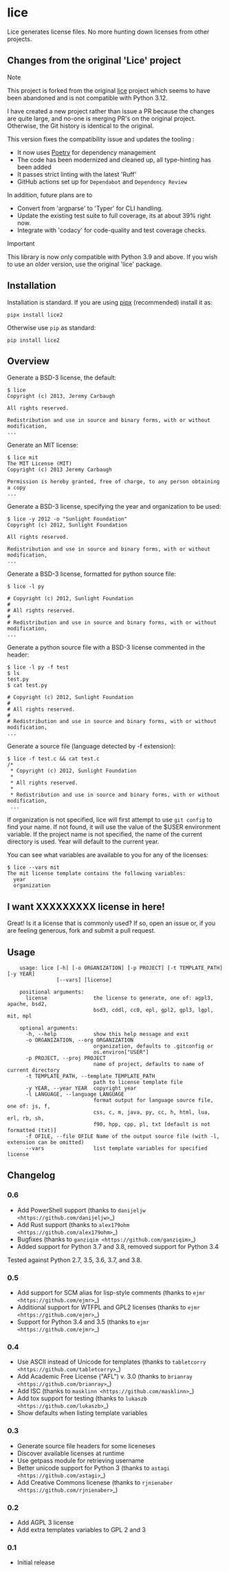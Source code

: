 # lice

Lice generates license files. No more hunting down licenses from other projects.

## Changes from the original 'Lice' project

> [!NOTE]
> This project is forked from the original
> [lice](https://github.com/licenses/lice) project which seems to have been
> abandoned and is not compatible with Python 3.12.
>
> I have created a new project rather than issue a PR because the changes are
> quite large, and no-one is merging PR's on the original project. Otherwise,
> the Git history is identical to the original.

This version fixes the compatibility issue and updates the tooling :

- It now uses [Poetry](https://python-poetry.org/) for dependency management
- The code has been modernized and cleaned up, all type-hinting has been
added
- It passes strict linting with the latest 'Ruff'
- GitHub actions set up for `Dependabot` and `Dependency Review`

In addition, future plans are to

- Convert from 'argparse' to 'Typer' for CLI handling.
- Update the existing test suite to full coverage, its at about 39% right now.
- Integrate with 'codacy' for code-quality and test coverage checks.

> [!IMPORTANT]
> This library is now only compatible with Python 3.9 and above. If you wish to
> use an older version, use the original 'lice' package.

## Installation

Installation is standard. If you are using [pipx](https://pipx.pypa.io/)
(recommended) install it as:

```console
pipx install lice2
```

Otherwise use `pip` as standard:

```console
pip install lice2
```

## Overview

Generate a BSD-3 license, the default:

```console
$ lice
Copyright (c) 2013, Jeremy Carbaugh

All rights reserved.

Redistribution and use in source and binary forms, with or without modification,
...
```

Generate an MIT license:

```console
$ lice mit
The MIT License (MIT)
Copyright (c) 2013 Jeremy Carbaugh

Permission is hereby granted, free of charge, to any person obtaining a copy
...
```

Generate a BSD-3 license, specifying the year and organization to be used:

```console
$ lice -y 2012 -o "Sunlight Foundation"
Copyright (c) 2012, Sunlight Foundation

All rights reserved.

Redistribution and use in source and binary forms, with or without modification,
...
```

Generate a BSD-3 license, formatted for python source file:

```console
$ lice -l py

# Copyright (c) 2012, Sunlight Foundation
#
# All rights reserved.
#
# Redistribution and use in source and binary forms, with or without modification,
...
```

Generate a python source file with a BSD-3 license commented in the header:

```console
$ lice -l py -f test
$ ls
test.py
$ cat test.py

# Copyright (c) 2012, Sunlight Foundation
#
# All rights reserved.
#
# Redistribution and use in source and binary forms, with or without modification,
...
```

Generate a source file (language detected by -f  extension):

```console
$ lice -f test.c && cat test.c
/*
 * Copyright (c) 2012, Sunlight Foundation
 *
 * All rights reserved.
 *
 * Redistribution and use in source and binary forms, with or without modification,
 ...
```

If organization is not specified, lice will first attempt to use `git config` to
find your name. If not found, it will use the value of the $USER environment
variable. If the project name is not specified, the name of the current
directory is used. Year will default to the current year.

You can see what variables are available to you for any of the licenses:

```console
$ lice --vars mit
The mit license template contains the following variables:
  year
  organization
```

## I want XXXXXXXXX license in here!

Great! Is it a license that is commonly used? If so, open an issue or, if you
are feeling generous, fork and submit a pull request.

## Usage

```console
    usage: lice [-h] [-o ORGANIZATION] [-p PROJECT] [-t TEMPLATE_PATH] [-y YEAR]
                [--vars] [license]

    positional arguments:
      license               the license to generate, one of: agpl3, apache, bsd2,
                            bsd3, cddl, cc0, epl, gpl2, gpl3, lgpl, mit, mpl

    optional arguments:
      -h, --help            show this help message and exit
      -o ORGANIZATION, --org ORGANIZATION
                            organization, defaults to .gitconfig or
                            os.environ["USER"]
      -p PROJECT, --proj PROJECT
                            name of project, defaults to name of current directory
      -t TEMPLATE_PATH, --template TEMPLATE_PATH
                            path to license template file
      -y YEAR, --year YEAR  copyright year
      -l LANGUAGE, --language LANGUAGE
                            format output for language source file, one of: js, f,
                            css, c, m, java, py, cc, h, html, lua, erl, rb, sh,
                            f90, hpp, cpp, pl, txt [default is not formatted (txt)]
      -f OFILE, --file OFILE Name of the output source file (with -l, extension can be omitted)
      --vars                list template variables for specified license
```

## Changelog

### 0.6

- Add PowerShell support (thanks to `danijeljw <https://github.com/danijeljw>`_)
- Add Rust support (thanks to `alex179ohm <https://github.com/alex179ohm>`_)
- Bugfixes (thanks to `ganziqim <https://github.com/ganziqim>`_)
- Added support for Python 3.7 and 3.8, removed support for Python 3.4

Tested against Python 2.7, 3.5, 3.6, 3.7, and 3.8.

### 0.5

- Add support for SCM alias for lisp-style comments (thanks to `ejmr <https://github.com/ejmr>`_)
- Additional support for WTFPL and GPL2 licenses (thanks to `ejmr <https://github.com/ejmr>`_)
- Support for Python 3.4 and 3.5 (thanks to `ejmr <https://github.com/ejmr>`_)

### 0.4

- Use ASCII instead of Unicode for templates (thanks to `tabletcorry <https://github.com/tabletcorry>`_)
- Add Academic Free License ("AFL") v. 3.0 (thanks to `brianray <https://github.com/brianray>`_)
- Add ISC (thanks to `masklinn <https://github.com/masklinn>`_)
- Add tox support for testing (thanks to `lukaszb <https://github.com/lukaszb>`_)
- Show defaults when listing template variables

### 0.3

- Generate source file headers for some liceneses
- Discover available licenses at runtime
- Use getpass module for retrieving username
- Better unicode support for Python 3 (thanks to `astagi <https://github.com/astagi>`_)
- Add Creative Commons licenese (thanks to `rjnienaber <https://github.com/rjnienaber>`_)

### 0.2

- Add AGPL 3 license
- Add extra templates variables to GPL 2 and 3

### 0.1

- Initial release
